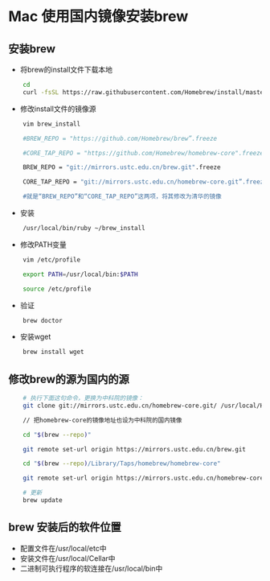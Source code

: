 # Mac 使用国内镜像安装brew

## 安装brew

- 将brew的install文件下载本地

```bash
    cd
    curl -fsSL https://raw.githubusercontent.com/Homebrew/install/master/install >> brew_install
```

- 修改install文件的镜像源

```bash
    vim brew_install

    #BREW_REPO = "https://github.com/Homebrew/brew”.freeze

    #CORE_TAP_REPO = "https://github.com/Homebrew/homebrew-core".freeze

    BREW_REPO = "git://mirrors.ustc.edu.cn/brew.git".freeze

    CORE_TAP_REPO = "git://mirrors.ustc.edu.cn/homebrew-core.git”.freeze

    #就是“BREW_REPO”和“CORE_TAP_REPO”这两项，将其修改为清华的镜像
```

- 安装

```bash
    /usr/local/bin/ruby ~/brew_install
```

- 修改PATH变量

```bash
    vim /etc/profile

    export PATH=/usr/local/bin:$PATH

    source /etc/profile
```

- 验证

```bash
    brew doctor
```

- 安装wget

```bash
    brew install wget
```

## 修改brew的源为国内的源

```bash
    # 执行下面这句命令，更换为中科院的镜像：
    git clone git://mirrors.ustc.edu.cn/homebrew-core.git/ /usr/local/Homebrew/Library/Taps/homebrew/homebrew-core --depth=1

    // 把homebrew-core的镜像地址也设为中科院的国内镜像

    cd "$(brew --repo)" 

    git remote set-url origin https://mirrors.ustc.edu.cn/brew.git

    cd "$(brew --repo)/Library/Taps/homebrew/homebrew-core" 

    git remote set-url origin https://mirrors.ustc.edu.cn/homebrew-core.git

    # 更新
    brew update
```

## brew 安装后的软件位置

- 配置文件在/usr/local/etc中
- 安装文件在/usr/local/Cellar中
- 二进制可执行程序的软连接在/usr/local/bin中
